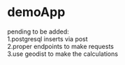 # demoApp
pending to be added:<br>
1.postgresql inserts via post <br>
2.proper endpoints to make requests <br>
3.use geodist to make the calculations <br>
